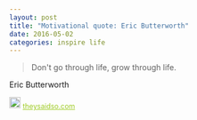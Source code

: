 ```yaml
---
layout: post
title: "Motivational quote: Eric Butterworth"
date: 2016-05-02
categories: inspire life
---
```

> Don't go through life, grow through life.

Eric Butterworth

<span style="z-index:50;font-size:0.9em;"><img src="https://theysaidso.com/branding/theysaidso.png" height="20" width="20" alt="theysaidso.com"/><a href="https://theysaidso.com" title="Powered by quotes from theysaidso.com" style="color: #9fcc25; margin-left: 4px; vertical-align: middle;">theysaidso.com</a></span>
